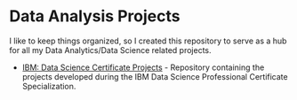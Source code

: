 # Data Analysis Projects

I like to keep things organized, so I created this repository to serve as a hub for all my Data Analytics/Data Science related projects.

- [IBM: Data Science Certificate Projects](https://github.com/marcoshsq/IBM_Data_Science_Certificate_Projects) - Repository containing the projects developed during the IBM Data Science Professional Certificate Specialization.
